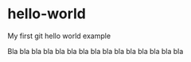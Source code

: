 # hello-world
My first git hello world example

Bla bla bla bla bla bla bla
 bla bla bla
  bla bla bla bla bla
